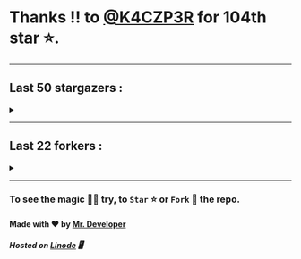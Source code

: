 # Thanks !! to [@K4CZP3R](https://github.com/K4CZP3R) for 104th star ⭐.
---

## Last 50 stargazers :
<details><summary></summary>

| No. | Profile Pic | Username | Star Number ⭐ |
| :---: | :---: | :---: | :---: |
| 1. | <img src='https://avatars.githubusercontent.com/u/16763276?v=4'> | [@K4CZP3R](https://github.com/K4CZP3R) | 104 |
| 2. | <img src='https://avatars.githubusercontent.com/u/71332326?v=4'> | [@insolitum](https://github.com/insolitum) | 103 |
| 3. | <img src='https://avatars.githubusercontent.com/u/45739963?v=4'> | [@didierganthier](https://github.com/didierganthier) | 102 |
| 4. | <img src='https://avatars.githubusercontent.com/u/77569653?v=4'> | [@SamirPaul1](https://github.com/SamirPaul1) | 101 |
| 5. | <img src='https://avatars.githubusercontent.com/u/48348029?v=4'> | [@xIMRANx](https://github.com/xIMRANx) | 100 |
| 6. | <img src='https://avatars.githubusercontent.com/u/482367?v=4'> | [@0xallie](https://github.com/0xallie) | 99 |
| 7. | <img src='https://avatars.githubusercontent.com/u/55983182?v=4'> | [@yasirarism](https://github.com/yasirarism) | 98 |
| 8. | <img src='https://avatars.githubusercontent.com/u/66245404?v=4'> | [@tovade](https://github.com/tovade) | 97 |
| 9. | <img src='https://avatars.githubusercontent.com/u/48980248?v=4'> | [@hybridvamp](https://github.com/hybridvamp) | 96 |
| 10. | <img src='https://avatars.githubusercontent.com/u/81961690?v=4'> | [@dinesh-0602](https://github.com/dinesh-0602) | 95 |
| 11. | <img src='https://avatars.githubusercontent.com/u/89954408?v=4'> | [@SunshroomChan](https://github.com/SunshroomChan) | 94 |
| 12. | <img src='https://avatars.githubusercontent.com/u/109037713?v=4'> | [@Buivanan82](https://github.com/Buivanan82) | 93 |
| 13. | <img src='https://avatars.githubusercontent.com/u/76533278?v=4'> | [@4amparaboy](https://github.com/4amparaboy) | 92 |
| 14. | <img src='https://avatars.githubusercontent.com/u/57042741?v=4'> | [@Woomymy](https://github.com/Woomymy) | 91 |
| 15. | <img src='https://avatars.githubusercontent.com/u/88822116?v=4'> | [@dgigantino](https://github.com/dgigantino) | 90 |
| 16. | <img src='https://avatars.githubusercontent.com/u/53967726?v=4'> | [@supercrafter333](https://github.com/supercrafter333) | 89 |
| 17. | <img src='https://avatars.githubusercontent.com/u/64813399?v=4'> | [@J1b1x](https://github.com/J1b1x) | 88 |
| 18. | <img src='https://avatars.githubusercontent.com/u/26801154?v=4'> | [@CodsXBlastin](https://github.com/CodsXBlastin) | 87 |
| 19. | <img src='https://avatars.githubusercontent.com/u/73209315?v=4'> | [@saadman-galib](https://github.com/saadman-galib) | 86 |
| 20. | <img src='https://avatars.githubusercontent.com/u/68734813?v=4'> | [@faded-ninja](https://github.com/faded-ninja) | 85 |
| 21. | <img src='https://avatars.githubusercontent.com/u/47496465?v=4'> | [@Matze997](https://github.com/Matze997) | 84 |
| 22. | <img src='https://avatars.githubusercontent.com/u/51480483?v=4'> | [@shizotoaster](https://github.com/shizotoaster) | 83 |
| 23. | <img src='https://avatars.githubusercontent.com/u/28113262?v=4'> | [@xISRAPILx](https://github.com/xISRAPILx) | 82 |
| 24. | <img src='https://avatars.githubusercontent.com/u/32965703?v=4'> | [@Ifera](https://github.com/Ifera) | 81 |
| 25. | <img src='https://avatars.githubusercontent.com/u/50779115?v=4'> | [@ReversoDev](https://github.com/ReversoDev) | 80 |
| 26. | <img src='https://avatars.githubusercontent.com/u/40144185?v=4'> | [@itsDkiller](https://github.com/itsDkiller) | 79 |
| 27. | <img src='https://avatars.githubusercontent.com/u/34418030?v=4'> | [@HerryYT](https://github.com/HerryYT) | 78 |
| 28. | <img src='https://avatars.githubusercontent.com/u/40790870?v=4'> | [@SpaceLeft](https://github.com/SpaceLeft) | 77 |
| 29. | <img src='https://avatars.githubusercontent.com/u/16628342?v=4'> | [@DelxHQ](https://github.com/DelxHQ) | 76 |
| 30. | <img src='https://avatars.githubusercontent.com/u/46083528?v=4'> | [@siddharthroy12](https://github.com/siddharthroy12) | 75 |
| 31. | <img src='https://avatars.githubusercontent.com/u/75159744?v=4'> | [@Avyansh0001](https://github.com/Avyansh0001) | 74 |
| 32. | <img src='https://avatars.githubusercontent.com/u/62464560?v=4'> | [@Illegal-Services](https://github.com/Illegal-Services) | 73 |
| 33. | <img src='https://avatars.githubusercontent.com/u/90455659?v=4'> | [@akprivatebots](https://github.com/akprivatebots) | 72 |
| 34. | <img src='https://avatars.githubusercontent.com/u/76171703?v=4'> | [@roushanagarwalla](https://github.com/roushanagarwalla) | 71 |
| 35. | <img src='https://avatars.githubusercontent.com/u/26739205?v=4'> | [@AbdushukurRasulov](https://github.com/AbdushukurRasulov) | 70 |
| 36. | <img src='https://avatars.githubusercontent.com/u/92579700?v=4'> | [@JohnWickKeanue](https://github.com/JohnWickKeanue) | 69 |
| 37. | <img src='https://avatars.githubusercontent.com/u/85750096?v=4'> | [@JemonNazeer](https://github.com/JemonNazeer) | 68 |
| 38. | <img src='https://avatars.githubusercontent.com/u/106221089?v=4'> | [@ItzKingz](https://github.com/ItzKingz) | 67 |
| 39. | <img src='https://avatars.githubusercontent.com/u/32560442?v=4'> | [@mrdrivingduck](https://github.com/mrdrivingduck) | 66 |
| 40. | <img src='https://avatars.githubusercontent.com/u/105053471?v=4'> | [@Sharmaps1757](https://github.com/Sharmaps1757) | 65 |
| 41. | <img src='https://avatars.githubusercontent.com/u/87847004?v=4'> | [@Hesenovhuseyn](https://github.com/Hesenovhuseyn) | 64 |
| 42. | <img src='https://avatars.githubusercontent.com/u/104765453?v=4'> | [@youssefnasef](https://github.com/youssefnasef) | 63 |
| 43. | <img src='https://avatars.githubusercontent.com/u/105335749?v=4'> | [@spideyboyaman](https://github.com/spideyboyaman) | 62 |
| 44. | <img src='https://avatars.githubusercontent.com/u/60040629?v=4'> | [@JD906](https://github.com/JD906) | 61 |
| 45. | <img src='https://avatars.githubusercontent.com/u/95572329?v=4'> | [@git-itsjoel](https://github.com/git-itsjoel) | 60 |
| 46. | <img src='https://avatars.githubusercontent.com/u/86429222?v=4'> | [@arun017s](https://github.com/arun017s) | 59 |
| 47. | <img src='https://avatars.githubusercontent.com/u/66241829?v=4'> | [@AwayJob](https://github.com/AwayJob) | 58 |
| 48. | <img src='https://avatars.githubusercontent.com/u/77918734?v=4'> | [@yourtulloh](https://github.com/yourtulloh) | 57 |
| 49. | <img src='https://avatars.githubusercontent.com/u/92523621?v=4'> | [@omiragk05](https://github.com/omiragk05) | 56 |
| 50. | <img src='https://avatars.githubusercontent.com/u/87684559?v=4'> | [@Meliodas-Demonking](https://github.com/Meliodas-Demonking) | 55 |
| 51. | <img src='https://avatars.githubusercontent.com/u/86404384?v=4'> | [@eaustin6](https://github.com/eaustin6) | 54 |

</details>

---

## Last 22 forkers :
<details><summary></summary>

| No. | Profile Pic | Username | Fork Number 🍴 |
| :---: | :---: | :---: | :---: |
| 1. | <img src='https://avatars.githubusercontent.com/u/45739963?v=4'> | [@didierganthier](https://github.com/didierganthier) | 22 |
| 2. | <img src='https://avatars.githubusercontent.com/u/48980248?v=4'> | [@hybridvamp](https://github.com/hybridvamp) | 21 |
| 3. | <img src='https://avatars.githubusercontent.com/u/110144682?v=4'> | [@Jackabu](https://github.com/Jackabu) | 20 |
| 4. | <img src='https://avatars.githubusercontent.com/u/40790870?v=4'> | [@SpaceLeft](https://github.com/SpaceLeft) | 19 |
| 5. | <img src='https://avatars.githubusercontent.com/u/87888078?v=4'> | [@hydrix777](https://github.com/hydrix777) | 18 |
| 6. | <img src='https://avatars.githubusercontent.com/u/106221089?v=4'> | [@ItzKingz](https://github.com/ItzKingz) | 17 |
| 7. | <img src='https://avatars.githubusercontent.com/u/105053471?v=4'> | [@Sharmaps1757](https://github.com/Sharmaps1757) | 16 |
| 8. | <img src='https://avatars.githubusercontent.com/u/100023533?v=4'> | [@omkar1003](https://github.com/omkar1003) | 15 |
| 9. | <img src='https://avatars.githubusercontent.com/u/104765453?v=4'> | [@youssefnasef](https://github.com/youssefnasef) | 14 |
| 10. | <img src='https://avatars.githubusercontent.com/u/105335749?v=4'> | [@spideyboyaman](https://github.com/spideyboyaman) | 13 |
| 11. | <img src='https://avatars.githubusercontent.com/u/60040629?v=4'> | [@JD906](https://github.com/JD906) | 12 |
| 12. | <img src='https://avatars.githubusercontent.com/u/88897873?v=4'> | [@Nobody370](https://github.com/Nobody370) | 11 |
| 13. | <img src='https://avatars.githubusercontent.com/u/96438111?v=4'> | [@Gishankrishka2](https://github.com/Gishankrishka2) | 10 |
| 14. | <img src='https://avatars.githubusercontent.com/u/91558902?v=4'> | [@rk134-hub](https://github.com/rk134-hub) | 9 |
| 15. | <img src='https://avatars.githubusercontent.com/u/20133621?v=4'> | [@NitroFuN](https://github.com/NitroFuN) | 8 |
| 16. | <img src='https://avatars.githubusercontent.com/u/84174959?v=4'> | [@im-Satyendra](https://github.com/im-Satyendra) | 7 |
| 17. | <img src='https://avatars.githubusercontent.com/u/66910428?v=4'> | [@VIKASIND](https://github.com/VIKASIND) | 6 |
| 18. | <img src='https://avatars.githubusercontent.com/u/101307401?v=4'> | [@Tellyfun](https://github.com/Tellyfun) | 5 |
| 19. | <img src='https://avatars.githubusercontent.com/u/102476142?v=4'> | [@hiroultroid93819](https://github.com/hiroultroid93819) | 4 |
| 20. | <img src='https://avatars.githubusercontent.com/u/98212032?v=4'> | [@random772](https://github.com/random772) | 3 |
| 21. | <img src='https://avatars.githubusercontent.com/u/97720718?v=4'> | [@MaheshKmr9](https://github.com/MaheshKmr9) | 2 |
| 22. | <img src='https://avatars.githubusercontent.com/u/85005373?v=4'> | [@HerokuMods](https://github.com/HerokuMods) | 1 |

</details>

---
### To see the magic 🧚‍♂️ try, to `Star` ⭐ or `Fork` 🍴 the repo.
#### Made with ❤️ by [Mr. Developer](https://github.com/MrBotDeveloper)
##### Hosted on [Linode](https://www.linode.com/) 🖥